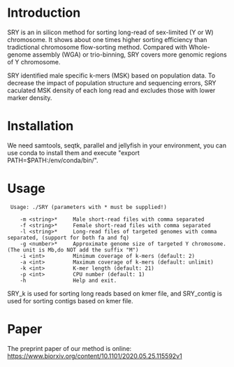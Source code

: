 # Introduction
SRY is an in silicon method for sorting long-read of sex-limited (Y or W) chromosome. It shows about one times higher
sorting efficiency than tradictional chromosome flow-sorting method. Compared with Whole-genome assembly (WGA) or trio-binning, SRY
covers more genomic regions  of Y chromosome.

SRY identified male specific k-mers (MSK) based on population data. To decrease the impact of population structure and sequencing errors, SRY caculated MSK density of each long read and excludes those with lower marker density.

# Installation
We need samtools, seqtk, parallel and jellyfish in your environment, you can use conda to install them and execute "export PATH=$PATH:/env/conda/bin/".

# Usage
     Usage: ./SRY (parameters with * must be supplied!)
     
        -m <string>*     Male short-read files with comma separated
        -f <string>*     Female short-read files with comma separated
        -l <string>*     Long-read files of targeted genomes with comma separated, (support for both fa and fq)
        -g <number>*     Approximate genome size of targeted Y chromosome. (The unit is Mb,do NOT add the suffix "M")
        -i <int>         Minimum coverage of k-mers (default: 2)
        -a <int>         Maximum coverage of k-mers (default: unlimit)
        -k <int>         K-mer length (default: 21)
        -p <int>         CPU number (default: 1)
        -h               Help and exit.

SRY_k is used for sorting long reads based on kmer file, and SRY_contig is used for sorting contigs based on kmer file.

# Paper

The preprint paper of our method is online: https://www.biorxiv.org/content/10.1101/2020.05.25.115592v1
